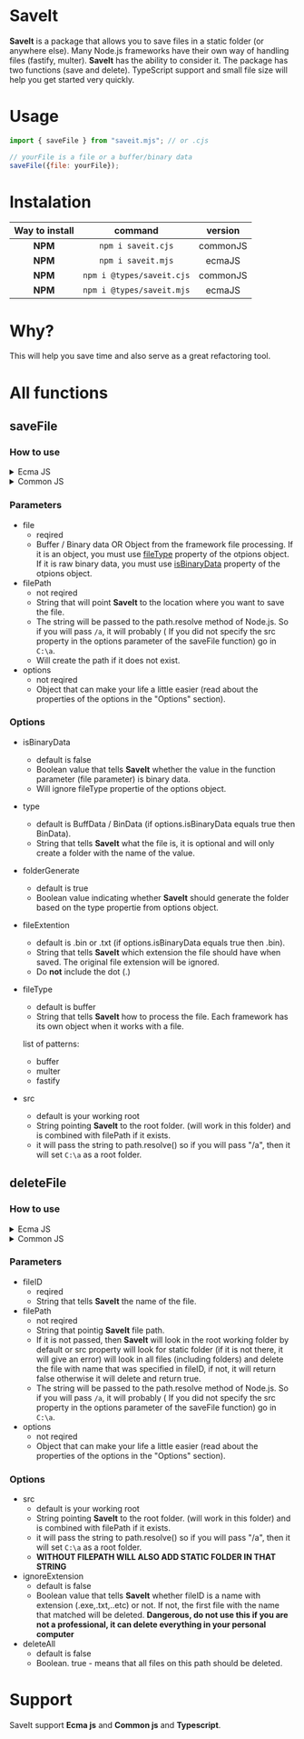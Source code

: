 # SaveIt
**SaveIt** is a package that allows you to save files in a static folder (or anywhere else). Many Node.js frameworks have their own way of handling files (fastify, multer). **SaveIt** has the ability to consider it. The package has two functions (save and delete). TypeScript support and small file size will help you get started very quickly.
# Usage
```js
import { saveFile } from "saveit.mjs"; // or .cjs

// yourFile is a file or a buffer/binary data
saveFile({file: yourFile});
```
# Instalation
| Way to install     |    command |  version|
| :-------------: |:-------------:| :-----:|
| **NPM**      | `npm i saveit.cjs` | commonJS|
| **NPM**      | `npm i saveit.mjs` | ecmaJS|
| **NPM**      | `npm i @types/saveit.cjs` | commonJS|
| **NPM**      | `npm i @types/saveit.mjs` | ecmaJS  |
# Why?
This will help you save time and also serve as a great refactoring tool.
# All functions

## saveFile
### How to use
<details>
  <summary>Ecma JS</summary>
  <h4>Simple example</h4>
  
```js
  import { saveFile } from "saveit.mjs";
  saveFile({file: yourFile, filePath: yourFile, options: yourOptions}); // will return the file ID on success
```
  <h4>Senior example</h4> 
  
```js
    import { saveFile } from "saveit.mjs";
    
    const yourOptions = {
    isBinaryData: yourBoolean,
    type: yourType,
    folderGenerate: yourFolderBoolean,
    fileExtention: yourFileExtension,
    fileType: yourFileType,
    src: yourSrc
    }
    saveFile({file: yourFile, filePath: yourFile, options: yourOptions}); // will return the file ID on success
```
</details>

<details>
  <summary>Common JS</summary>
  <h4>Simple example</h4>
  
```js
  const {saveFile} = require("saveit.cjs");
  saveFile({file: yourFile, filePath: yourFile, options: yourOptions}); // will return the file ID on success
```
  <h4>Senior example</h4>
  
```js
    const {saveFile} = require("saveit.cjs");
    
    const yourOptions = {
    isBinaryData: yourBoolean,
    type: yourType,
    fileExtention: yourFileExtension,
    folderGenerate: yourFolderBoolean, 
    fileType: yourFileType,
    src: yourSrc
    }
    saveFile({file: yourFile, filePath: yourFile, options: yourOptions}); // will return the file ID on success
```
</details>

### Parameters
* file
  * reqired
  * Buffer / Binary data OR Object from the framework file processing. If it is an object, you must use <ins>fileType</ins> property of the otpions object. If it is raw binary data, you must use <ins>isBinaryData</ins> property of the otpions object.
* filePath
  * not reqired
  * String that will point **SaveIt** to the location where you want to save the file.
  * The string will be passed to the path.resolve method of Node.js. So if you will pass `/a`, it will probably ( If you did not specify the src property in the options parameter of the saveFile function) go in `C:\a`.
  * Will create the path if it does not exist.
* options
  * not reqired 
  * Object that can make your life a little easier (read about the properties of the options in the "Options" section). 
### Options
* isBinaryData
  * default is false 
  * Boolean value that tells **SaveIt** whether the value in the function parameter (file parameter) is binary data.
  * Will ignore fileType propertie of the options object.
* type
  * default is BuffData / BinData (if options.isBinaryData equals true then BinData). 
  * String that tells **SaveIt** what the file is, it is optional and will only create a folder with the name of the value.
* folderGenerate
  * default is true
  * Boolean value indicating whether **SaveIt** should generate the folder based on the type propertie from options object.
* fileExtention
  * default is .bin or .txt (if options.isBinaryData equals true then .bin). 
  * String that tells **SaveIt** which extension the file should have when saved. The original file extension will be ignored.
  * Do **not** include the dot (.)
* fileType
  * default is buffer
  * String that tells **SaveIt** how to process the file. Each framework has its own object when it works with a file.

  list of patterns:
    * buffer
    * multer
    * fastify
* src
  * default is your working root
  * String pointing **SaveIt** to the root folder. (will work in this folder) and is combined with filePath if it exists.
  * it will pass the string to path.resolve() so if you will pass "/a", then it will set `C:\a` as a root folder.
## deleteFile
### How to use
<details>
  <summary>Ecma JS</summary>
  <h4>Simple example</h4>
  
```js
  import { deleteFile } from "saveit.mjs";
  deleteFile({fileID: nameOfFile, filePath: yourPath, options: yourOptions}); // will return true on success
```  
  <h4>Senior example</h4>
  
```js
    import { deleteFile } from "saveit.mjs";
    
    const options = {
    deleteAll: yourBoolean,
    src: yourRootPath,
    ignoreExtension: yourIgnoreBoolean
    }
    saveFile({fileID: nameOfFile, filePath: yourPath, options: yourOptions}); // will return true on success
```
</details>

<details>
  <summary>Common JS</summary>
  <h4>Simple example</h4>
  
```js
  const {deleteFile} = require("saveit.cjs");
  deleteFile({fileID: yourFile, filePath: yourFile, options: yourOptions}); // will return true on success
```
  <h4>Senior example</h4>
  
```js
  const {deleteFile} = require("saveit.cjs");
    
  const options = {
    deleteAll: yourBoolean,
    src: yourRootPath,
    ignoreExtension: yourIgnoreBoolean
  }
  deleteFile({fileID: yourFile, filePath: yourFile, options: yourOptions}); // will return true on success
```
</details>

### Parameters
* fileID
  * reqired
  * String that tells **SaveIt** the name of the file.
* filePath
  * not reqired
  * String that pointig **SaveIt** file path.
  * If it is not passed, then **SaveIt** will look in the root working folder by default or src property will look for static folder (if it is not there, it will give an error) will look in all files (including folders) and delete the file with name that was specified in fileID, if not, it will return false otherwise it will delete and return true.
  * The string will be passed to the path.resolve method of Node.js. So if you will pass `/a`, it will probably ( If you did not specify the src property in the options parameter of the saveFile function) go in `C:\a`.
* options
  * not reqired 
  * Object that can make your life a little easier (read about the properties of the options in the "Options" section). 
### Options
* src
  * default is your working root
  * String pointing **SaveIt** to the root folder. (will work in this folder) and is combined with filePath if it exists.
  * it will pass the string to path.resolve() so if you will pass "/a", then it will set `C:\a` as a root folder.
  * **WITHOUT FILEPATH WILL ALSO ADD STATIC FOLDER IN THAT STRING**
* ignoreExtension
  * default is false
  * Boolean value that tells **SaveIt** whether fileID is a name with extension (.exe,.txt,..etc) or not. If not, the first file with the name that matched will be deleted.
**Dangerous, do not use this if you are not a professional, it can delete everything in your personal computer**
* deleteAll
  * default is false 
  * Boolean. true - means that all files on this path should be deleted.  
# Support
SaveIt support **Ecma js** and **Common js** and **Typescript**.
